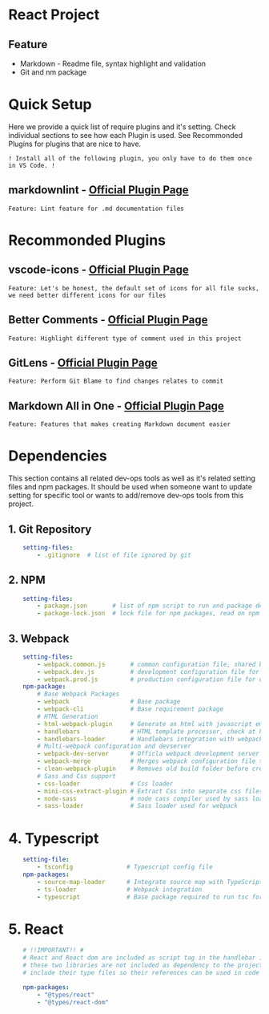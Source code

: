 [markdownlink PI]: https://marketplace.visualstudio.com/items?itemName=DavidAnson.vscode-markdownlint
[icon PI]: https://marketplace.visualstudio.com/items?itemName=vscode-icons-team.vscode-icons
[comment PI]: https://marketplace.visualstudio.com/items?itemName=aaron-bond.better-comments
[gitlens PI]: https://marketplace.visualstudio.com/items?itemName=eamodio.gitlens
[markdownhelp PI]: https://marketplace.visualstudio.com/items?itemName=yzhang.markdown-all-in-one

# **React Project**

## Feature

- Markdown - Readme file, syntax highlight and validation
- Git and nm package

# Quick Setup

Here we provide a quick list of require plugins and it's setting. Check individual sections to see how each Plugin is used. See Recommonded Plugins for plugins that are nice to have.

`! Install all of the following plugin, you only have to do them once in VS Code. !`

## markdownlint - [Official Plugin Page][markdownlink PI]

`Feature: Lint feature for .md documentation files`

# Recommonded Plugins

## vscode-icons - [Official Plugin Page][icon PI]

`Feature: Let's be honest, the default set of icons for all file sucks, we need better different icons for our files`

## Better Comments - [Official Plugin Page][comment PI]

`Feature: Highlight different type of comment used in this project`

## GitLens - [Official Plugin Page][gitlens PI]

`Feature: Perform Git Blame to find changes relates to commit`

## Markdown All in One - [Official Plugin Page][markdownhelp PI]

`Feature: Features that makes creating Markdown document easier`

# Dependencies

This section contains all related dev-ops tools as well as it's related setting files and npm packages. It should be used when someone want to update setting for specific tool or wants to add/remove dev-ops tools from this project.

## 1. Git Repository

```yaml
    setting-files:
        - .gitignore  # list of file ignored by git
```

## 2. NPM

```yaml
    setting-files:
        - package.json       # list of npm script to run and package dependencies
        - package-lock.json  # lock file for npm packages, read on npm for more detail
```

## 3. Webpack

```yaml
    setting-files:
        - webpack.common.js       # common configuration file, shared by both dev and prod
        - webpack.dev.js          # development configuration file for local development
        - webpack.prod.js         # production configuration file for deployed product
    npm-package:
        # Base Webpack Packages
        - webpack                 # Base package
        - webpack-cli             # Base requirement package
        # HTML Generation
        - html-webpack-plugin     # Generate an html with javascript embedded
        - handlebars              # HTML template processor, check at https://handlebarsjs.com/
        - handlebars-loader       # Handlebars integration with webpack, support .hbs files
        # Multi-webpack configuration and devserver
        - webpack-dev-server      # Officla webpack development server with hot reloading
        - webpack-merge           # Merges webpack configuration file together
        - clean-webpack-plugin    # Removes old build folder before creating new ones
        # Sass and Css support
        - css-loader              # Css loader
        - mini-css-extract-plugin # Extract Css into separate css files
        - node-sass               # node cass compiler used by sass loader
        - sass-loader             # Sass loader used for webpack
```

# 4. Typescript

```yaml
    setting-file:
        - tsconfig               # Typescript config file
    npm-packages:
        - source-map-loader      # Integrate source map with TypeScript code
        - ts-loader              # Webpack integration
        - typescript             # Base package required to run tsc for compile
```

# 5. React

```yaml
    # !!IMPORTANT!! #
    # React and React dom are included as script tag in the handlebar index.hbs files
    # these two libraries are not included as dependency to the project, we only
    # include their type files so their references can be used in code

    npm-packages:
        - "@types/react"
        - "@types/react-dom"
```
